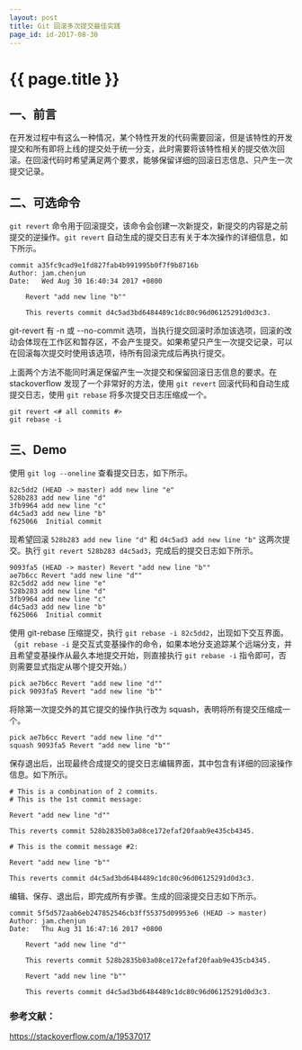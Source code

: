 ```yaml
---
layout: post
title: Git 回滚多次提交最佳实践
page_id: id-2017-08-30
---
```


<h1>{{ page.title }}</h1>

<h2>一、前言</h2>

在开发过程中有这么一种情况，某个特性开发的代码需要回滚，但是该特性的开发提交和所有即将上线的提交处于统一分支，此时需要将该特性相关的提交依次回滚。在回滚代码时希望满足两个要求，能够保留详细的回滚日志信息、只产生一次提交记录。

<!-- more -->

<h2>二、可选命令</h2>

`git revert` 命令用于回滚提交，该命令会创建一次新提交，新提交的内容是之前提交的逆操作。`git revert` 自动生成的提交日志有关于本次操作的详细信息，如下所示。

<pre><code>commit a35fc9cad9e1fd827fab4b991995b0f7f9b8716b
Author: jam.chenjun <jam.chenjun@gmail.com>
Date:   Wed Aug 30 16:40:34 2017 +0800

    Revert "add new line "b""

    This reverts commit d4c5ad3bd6484489c1dc80c96d06125291d0d3c3.
</code></pre>

git-revert 有 -n 或 --no-commit 选项，当执行提交回滚时添加该选项，回滚的改动会体现在工作区和暂存区，不会产生提交。如果希望只产生一次提交记录，可以在回滚每次提交时使用该选项，待所有回滚完成后再执行提交。

上面两个方法不能同时满足保留产生一次提交和保留回滚日志信息的要求。在 stackoverflow 发现了一个非常好的方法，使用 `git revert` 回滚代码和自动生成提交日志，使用 `git rebase` 将多次提交日志压缩成一个。

<pre><code>git revert <# all commits #>
git rebase -i
</code></pre>

<h2>三、Demo</h2>

使用 `git log --oneline` 查看提交日志，如下所示。

<pre><code>82c5dd2 (HEAD -> master) add new line "e"
528b283 add new line "d"
3fb9964 add new line "c"
d4c5ad3 add new line "b"
f625066  Initial commit
</code></pre>

现希望回滚 `528b283 add new line "d"` 和 `d4c5ad3 add new line "b"` 这两次提交。执行 `git revert 528b283 d4c5ad3`，完成后的提交日志如下所示。

<pre><code>9093fa5 (HEAD -> master) Revert "add new line "b""
ae7b6cc Revert "add new line "d""
82c5dd2 add new line "e"
528b283 add new line "d"
3fb9964 add new line "c"
d4c5ad3 add new line "b"
f625066  Initial commit
</code></pre>

使用 git-rebase 压缩提交，执行 `git rebase -i 82c5dd2`，出现如下交互界面。（`git rebase -i` 是交互式变基操作的命令，如果本地分支追踪某个远端分支，并且希望变基操作从最久本地提交开始，则直接执行 `git rebase -i` 指令即可，否则需要显式指定从哪个提交开始。）

<pre><code>pick ae7b6cc Revert "add new line "d""
pick 9093fa5 Revert "add new line "b""
</code></pre>

将除第一次提交外的其它提交的操作执行改为 squash，表明将所有提交压缩成一个。

<pre><code>pick ae7b6cc Revert "add new line "d""
squash 9093fa5 Revert "add new line "b""
</code></pre>

保存退出后，出现最终合成提交的提交日志编辑界面，其中包含有详细的回滚操作信息。如下所示。

<pre><code># This is a combination of 2 commits.
# This is the 1st commit message:

Revert "add new line "d""

This reverts commit 528b2835b03a08ce172efaf20faab9e435cb4345.

# This is the commit message #2:

Revert "add new line "b""

This reverts commit d4c5ad3bd6484489c1dc80c96d06125291d0d3c3.
</code></pre>

编辑、保存、退出后，即完成所有步骤。生成的回滚提交日志如下所示。

<pre><code>commit 5f5d572aab6eb247852546cb3ff55375d09953e6 (HEAD -> master)
Author: jam.chenjun <jam.chenjun@gmail.com>
Date:   Thu Aug 31 16:47:16 2017 +0800

    Revert "add new line "d""

    This reverts commit 528b2835b03a08ce172efaf20faab9e435cb4345.

    Revert "add new line "b""

    This reverts commit d4c5ad3bd6484489c1dc80c96d06125291d0d3c3.
</code></pre>

<h3>参考文献：</h3>

<a href="https://stackoverflow.com/a/19537017">https://stackoverflow.com/a/19537017</a>
